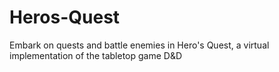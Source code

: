 # Heros-Quest
Embark on quests and battle enemies in Hero's Quest, a virtual implementation of the tabletop game D&amp;D
